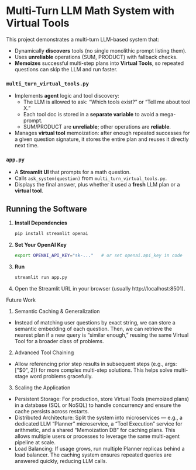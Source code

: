# Multi-Turn LLM Math System with Virtual Tools

This project demonstrates a multi-turn LLM-based system that:
- Dynamically **discovers** tools (no single monolithic prompt listing them).
- Uses **unreliable** operations (SUM, PRODUCT) with fallback checks.
- **Memoizes** successful multi-step plans into **Virtual Tools**, so repeated questions can skip the LLM and run faster.

### `multi_turn_virtual_tools.py`
- Implements **agent** logic and tool discovery:
  - The LLM is allowed to ask: “Which tools exist?” or “Tell me about tool X.”
  - Each tool doc is stored in a **separate variable** to avoid a mega-prompt.
  - SUM/PRODUCT are **unreliable**; other operations are **reliable**.
- Manages **virtual tool** memoization: after enough repeated successes for a given question signature, it stores the entire plan and reuses it directly next time.

### `app.py`
- A **Streamlit UI** that prompts for a math question.
- Calls `ask_system(question)` from `multi_turn_virtual_tools.py`.
- Displays the final answer, plus whether it used a **fresh** LLM plan or a **virtual tool**.

## Running the Software

1. **Install Dependencies**  
   ```bash
   pip install streamlit openai
2. **Set Your OpenAI Key**  
   ```bash
   export OPENAI_API_KEY="sk-..."   # or set openai.api_key in code
3. **Run**
   ```bash
   streamlit run app.py
4.	Open the Streamlit URL in your browser (usually http://localhost:8501).

Future Work
1. Semantic Caching & Generalization
  - Instead of matching user questions by exact string, we can store a semantic embedding of each question. Then, we can retrieve the nearest plan if a new query is “similar enough,” reusing the same Virtual Tool for a broader class of problems.
2. Advanced Tool Chaining
  - Allow referencing prior step results in subsequent steps (e.g., args: ["$0", 2]) for more complex multi-step solutions. This helps solve multi-stage word problems gracefully.
3. Scaling the Application
  - Persistent Storage: For production, store Virtual Tools (memoized plans) in a database (SQL or NoSQL) to handle concurrency and ensure the cache persists across restarts.
  - Distributed Architecture: Split the system into microservices — e.g., a dedicated LLM “Planner” microservice, a “Tool Execution” service for arithmetic, and a shared “Memoization DB” for caching plans. This allows multiple users or processes to leverage the same multi-agent pipeline at scale.
  - Load Balancing: If usage grows, run multiple Planner replicas behind a load balancer. The caching system ensures repeated queries are answered quickly, reducing LLM calls.

